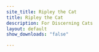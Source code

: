 ```yaml
---
site_title: Ripley the Cat
title: Ripley the Cat
description: For Discerning Cats
layout: default
show_downloads: "false"

---
```


